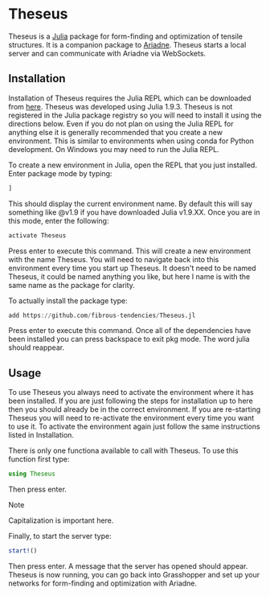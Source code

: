 # Theseus

Theseus is a [Julia](https://julialang.org/) package for form-finding and optimization of tensile structures. It is a companion package to [Ariadne](https://github.com/fibrous-tendencies/Ariadne). Theseus starts a local server and can communicate with Ariadne via WebSockets. 

## Installation

Installation of Theseus requires the Julia REPL which can be downloaded from [here](https://julialang.org/downloads/). Theseus was developed using Julia 1.9.3. Theseus is not registered in the Julia package registry so you will need to install it using the directions below. Even if you do not plan on using the Julia REPL for anything else it is generally recommended that you create a new environment. This is similar to environments when using conda for Python development. On Windows you may need to run the Julia REPL. 

To create a new environment in Julia, open the REPL that you just installed. Enter package mode by typing:
```julia
]
```
This should display the current environment name. By default this will say something like @v1.9 if you have downloaded Julia v1.9.XX. Once you are in this mode, enter the following:

```julia
activate Theseus
```
Press enter to execute this command. This will create a new environment with the name Theseus. You will need to navigate back into this environment every time you start up Theseus. It doesn't need to be named Theseus, it could be named anything you like, but here I name is with the same name as the package for clarity. 

To actually install the package type:

```julia
add https://github.com/fibrous-tendencies/Theseus.jl
```
Press enter to execute this command. Once all of the dependencies have been installed you can press backspace to exit pkg mode. The word julia should reappear. 

## Usage

To use Theseus you always need to activate the environment where it has been installed. If you are just following the steps for installation up to here then you should already be in the correct environment. If you are re-starting Theseus you will need to re-activate the environment every time you want to use it. To activate the environment again just follow the same instructions listed in Installation. 

There is only one functiona available to call with Theseus. To use this function first type:

```julia
using Theseus
```
Then press enter. 

>[!NOTE]
>Capitalization is important here.

Finally, to start the server type:

```julia
start!()
```
Then press enter. A message that the server has opened should appear. Theseus is now running, you can go back into Grasshopper and set up your networks for form-finding and optimization with Ariadne. 
